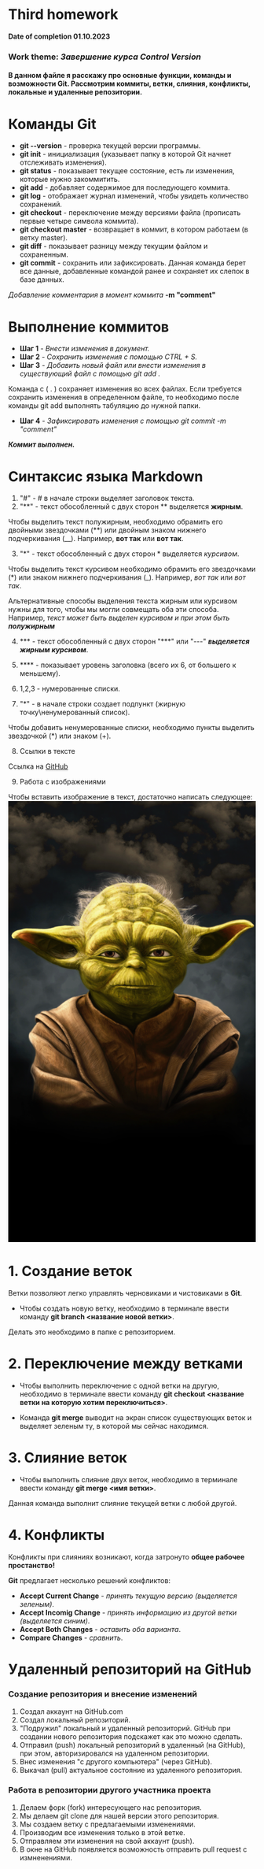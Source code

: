 # Third homework 
 **Date of completion 01.10.2023**
 ### **Work theme:** *Завершение курса Control Version*

#### В данном файле я расскажу про основные функции, команды и возможности Git. Рассмотрим коммиты, ветки, слияния, конфликты, локальные и удаленные репозитории. 

# Команды Git

- **git --version** - проверка текущей версии программы.
- **git init** - инициализация (указывает папку в которой Git начнет отслеживать изменения).
- **git status** - показывает текущее состояние, есть ли изменения, которые нужно закоммитить. 
- **git add** - добавляет содержимое для последующего коммита. 
- **git log** - отображает журнал изменений, чтобы увидеть количество сохранений. 
- **git checkout** - переключение между версиями файла (прописать первые четыре символа коммита).
- **git checkout master** - возвращает в коммит, в котором работаем (в ветку master). 
- **git diff** - показывает разницу между текущим файлом и сохраненным. 
- **git commit** - сохранить или зафиксировать. Данная команда берет все данные, добавленные командой ранее и сохраняет их слепок в базе данных. 

*Добавление комментария в момент коммита* **-m "comment"**

# Выполнение коммитов 
* **Шаг 1** - _Внести изменения в документ._
* **Шаг 2** - _Сохранить изменения с помощью CTRL + S._
 * **Шаг 3** - _Добавить новый файл или внести изменения в существующий файл с помощью git add ._ 

 Команда с ( . ) сохраняет изменения во всех файлах. Если требуется сохранить изменения в определенном файле, то необходимо после команды git add выполнять табуляцию до нужной папки. 

* **Шаг 4** - _Зафиксировать изменения с помощью git commit -m "comment"_ 

***Коммит выполнен.***



# Синтаксис языка Markdown
1. "#" - # в начале строки выделяет заголовок текста. 
2. "**" - текст обособленный с двух сторон ** выделяется **жирным**.

Чтобы выделить текст полужирным, необходимо обрамить его двойными звездочками (**) или двойным знаком нижнего подчеркивания (__). 
Например, **вот так** или __вот так__.

3. "*" - текст обособленный с двух сторон * выделяется *курсивом*.

Чтобы выделить текст курсивом необходимо обрамить его звездочками (*) или знаком нижнего подчеркивания (_). 
Например, *вот так* или _вот так_.

Альтернативные способы выделения текста жирным или курсивом нужны для того, чтобы мы могли совмещать оба эти способа.
Например, _текст может быть выделен курсивом и при этом быть **полужирным**_

4. *** - текст обособленный с двух сторон "***" или "---" ***выделяется жирным курсивом***.
5. **** - показывает уровень заголовка (всего их 6, от большего к меньшему).
6. 1,2,3 - нумерованные списки. 

7. "*" - в начале строки создает подпункт (жирную точку\ненумерованный список).

Чтобы добавить ненумерованные списки, необходимо пункты выделить звездочкой (*) или знаком (+). 

8. Ссылки в тексте

Ссылка на [GitHub](https://github.com/)

9.  Работа с изображениями 

Чтобы вставить изображение в текст, достаточно написать следующее:
![Привет, я Магистр Йода!](Yoda.jpg) 

 # 1. Создание веток 

 Ветки позволяют легко управлять черновиками и чистовиками в **Git**.

 * Чтобы создать новую ветку, необходимо в терминале ввести команду **git branch <название новой ветки>**. 

 Делать это необходимо в папке с репозиторием.

# 2. Переключение между ветками

* Чтобы выполнить переключение с одной ветки на другую, необходимо в терминале ввести команду **git checkout <название ветки на которую хотим переключиться>**.

* Команда **git merge** выводит на экран список существующих веток и выделяет зеленым ту, в которой мы сейчас находимся. 
# 3. Слияние веток 

* Чтобы выполнить слияние двух веток, необходимо в терминале ввести команду **git merge <имя ветки>**. 

Данная команда выполнит слияние текущей ветки с любой другой. 

# 4. Конфликты 

Конфликты при слияниях возникают, когда затронуто **общее рабочее простанство!**

**Git** предлагает несколько решений конфликтов: 

- **Accept Current Change** - *принять текущую версию (выделяется зеленым)*.
- **Accept Incomig Change** - *принять информацию из другой ветки (выделяется синим)*.
- **Accept Both Changes** - _оставить оба варианта_.
- **Compare Changes** -  _сравнить_.

# Удаленный репозиторий на GitHub

### Создание репозитория и внесение изменений

1. Создал аккаунт на GitHub.com
2. Создал локальный репозиторий.
3. "Подружил" локальный и удаленный репозиторий. GitHub при создании нового репозитория подскажет как это можно сделать.
4. Отправил (push) локальный репозиторий в удаленный (на GitHub), при этом, авторизировался на удаленном репозитории. 
5. Внес изменения "с другого компьютера" (через GitHub).
6. Выкачал (pull) актуальное состояние из удаленного репозитория.

### Работа в репозитории другого участника проекта

1. Делаем форк (fork) интересующего нас репозитория. 
2. Мы делаем git clone для нашей версии этого репозитория. 
3. Мы создаем ветку с предлагаемыми изменениями.
4. Производим все изменения только в этой ветке. 
5. Отправляем эти изменения на свой аккаунт (push).
6. В окне на GitHub появляется возможность отправить pull request с измненениями.


